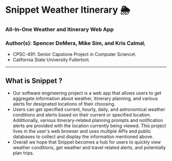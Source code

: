 # Snippet Weather Itinerary 🌦️
### All-In-One Weather and Itinerary Web App

### Author(s): Spencer DeMera, Mike Sim, and Kris Calma\

- CPSC-491: Senior Capstone Project in Computer Science\
- California State University Fullerton\

---

## What is Snippet ?
- Our software engineering project is a web app that allows users to get aggregate information about weather, itinerary planning, and various alerts for designated locations of their choosing. 
- Users can get specified current, hourly, daily, and astronomical weather conditions and alerts based on their current or specified location. Additionally, various itinerary-related planning prompts and notification alerts are provided with the location currently being viewed. This project lives in the user's web browser and uses multiple APIs and public databases to collect and display the information mentioned above.
- Overall we hope that Snippet becomes a hub for users to quickly view weather conditions, get weather and travel related alerts, and potentially plan trips.

